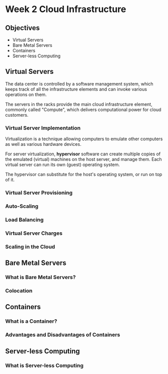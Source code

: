 # Week 2 Cloud Infrastructure

## Objectives

- Virtual Servers
- Bare Metal Servers
- Containers
- Server-less Computing

## Virtual Servers

The data center is controlled by a software management system, which keeps track of all the infrastructure elements and can invoke various operations on them.

The servers in the racks provide the main cloud infrastructure element, commonly called "Compute", which delivers computational power for cloud customers.

### Virtual Server Implementation

Virtualization is a technique allowing computers to emulate other computers as well as various hardware devices.

For server virtualization, __hypervisor__ software can create multiple copies of the emulated (virtual) machines on the host server, and manage them. Each virtual server can run its own (guest) operating system.

The hypervisor can substitute for the host's operating system, or run on top of it.

### Virtual Server Provisioning

### Auto-Scaling

### Load Balancing

### Virtual Server Charges

### Scaling in the Cloud

## Bare Metal Servers

### What is Bare Metal Servers?

### Colocation

##  Containers

### What is a Container?

### Advantages and Disadvantages of Containers

##  Server-less Computing

### What is Server-less Computing